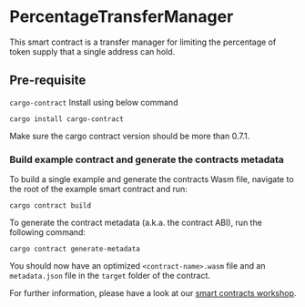# PercentageTransferManager
This smart contract is a transfer manager for limiting the percentage of token supply that a single address can hold.
  

## Pre-requisite
`cargo-contract` Install using below command
```
cargo install cargo-contract
```

Make sure the cargo contract version should be more than 0.7.1.

### Build example contract and generate the contracts metadata

To build a single example and generate the contracts Wasm file, navigate to the root of the example smart contract and run:

```
cargo contract build

```

To generate the contract metadata (a.k.a. the contract ABI), run the following command:

```
cargo contract generate-metadata

```

You should now have an optimized  `<contract-name>.wasm`  file and an  `metadata.json`  file in the  `target`  folder of the contract.

For further information, please have a look at our  [smart contracts workshop](https://substrate.dev/substrate-contracts-workshop/).
